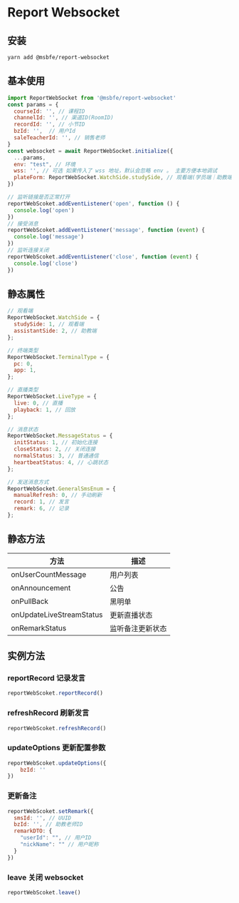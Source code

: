 # Report Websocket

## 安装
```
yarn add @msbfe/report-websocket
```

## 基本使用
```js
import ReportWebSocket from '@msbfe/report-websocket'
const params = {
  courseId: '', // 课程ID
  channelId: '', // 渠道ID(RoomID)
  recordId: '', // 小节ID
  bzId: '',  // 用户Id
  saleTeacherId: '', // 销售老师
}
const websocket = await ReportWebSocket.initialize({
  ...params,
  env: "test", // 环境    
  wss: '', // 可选 如果传入了 wss 地址，默认会忽略 env 。 主要方便本地调试
  plateForm: ReportWebSocket.WatchSide.studySide, // 观看端(学员端｜助教端)
})

// 监听链接是否正常打开
reportWebScoket.addEventListener('open', function () {
  console.log('open')
})
// 接受消息
reportWebScoket.addEventListener('message', function (event) {
  console.log('message')
})
// 监听连接关闭
reportWebScoket.addEventListener('close', function (event) {
  console.log('close')
})
```

## 静态属性
```js
// 观看端
ReportWebSocket.WatchSide = {
  studySide: 1, // 观看端
  assistantSide: 2, // 助教端
};

// 终端类型
ReportWebSocket.TerminalType = {
  pc: 0,
  app: 1,
};

// 直播类型
ReportWebSocket.LiveType = {
  live: 0, // 直播
  playback: 1, // 回放
};

// 消息状态
ReportWebSocket.MessageStatus = {
  initStatus: 1, // 初始化连接
  closeStatus: 2, // 关闭连接
  normalStatus: 3, // 普通通信
  heartbeatStatus: 4, // 心跳状态
};

// 发送消息方式
ReportWebSocket.GeneralSmsEnum = {
  manualRefresh: 0, // 手动刷新
  record: 1, // 发言
  remark: 6, // 记录
};
```

## 静态方法

| 方法      | 描述 |
| ----------- | ----------- |
| onUserCountMessage      | 用户列表       |
| onAnnouncement   | 公告        |
| onPullBack   | 黑明单        |
| onUpdateLiveStreamStatus| 更新直播状态 |
| onRemarkStatus | 监听备注更新状态 |

## 实例方法

###  reportRecord 记录发言

```js
reportWebScoket.reportRecord()
```

###  refreshRecord 刷新发言
```js
reportWebScoket.refreshRecord()
```

###  updateOptions 更新配置参数
```js
reportWebScoket.updateOptions({
    bzId: ''
})
```

### 更新备注

```js
reportWebScoket.setRemark({
  smsId: '', // UUID
  bzId: '', // 助教老师ID
  remarkDTO: {
    "userId": "", // 用户ID
    "nickName": "" // 用户昵称
  }
})
```


###  leave 关闭 websocket
```js
reportWebScoket.leave()
```

